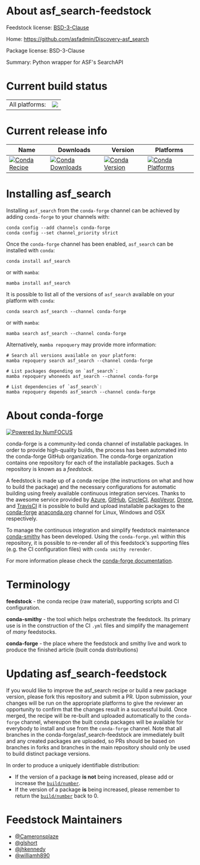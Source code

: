 About asf_search-feedstock
==========================

Feedstock license: [BSD-3-Clause](https://github.com/conda-forge/asf_search-feedstock/blob/main/LICENSE.txt)

Home: https://github.com/asfadmin/Discovery-asf_search

Package license: BSD-3-Clause

Summary: Python wrapper for ASF's SearchAPI

Current build status
====================


<table><tr><td>All platforms:</td>
    <td>
      <a href="https://dev.azure.com/conda-forge/feedstock-builds/_build/latest?definitionId=12402&branchName=main">
        <img src="https://dev.azure.com/conda-forge/feedstock-builds/_apis/build/status/asf_search-feedstock?branchName=main">
      </a>
    </td>
  </tr>
</table>

Current release info
====================

| Name | Downloads | Version | Platforms |
| --- | --- | --- | --- |
| [![Conda Recipe](https://img.shields.io/badge/recipe-asf_search-green.svg)](https://anaconda.org/conda-forge/asf_search) | [![Conda Downloads](https://img.shields.io/conda/dn/conda-forge/asf_search.svg)](https://anaconda.org/conda-forge/asf_search) | [![Conda Version](https://img.shields.io/conda/vn/conda-forge/asf_search.svg)](https://anaconda.org/conda-forge/asf_search) | [![Conda Platforms](https://img.shields.io/conda/pn/conda-forge/asf_search.svg)](https://anaconda.org/conda-forge/asf_search) |

Installing asf_search
=====================

Installing `asf_search` from the `conda-forge` channel can be achieved by adding `conda-forge` to your channels with:

```
conda config --add channels conda-forge
conda config --set channel_priority strict
```

Once the `conda-forge` channel has been enabled, `asf_search` can be installed with `conda`:

```
conda install asf_search
```

or with `mamba`:

```
mamba install asf_search
```

It is possible to list all of the versions of `asf_search` available on your platform with `conda`:

```
conda search asf_search --channel conda-forge
```

or with `mamba`:

```
mamba search asf_search --channel conda-forge
```

Alternatively, `mamba repoquery` may provide more information:

```
# Search all versions available on your platform:
mamba repoquery search asf_search --channel conda-forge

# List packages depending on `asf_search`:
mamba repoquery whoneeds asf_search --channel conda-forge

# List dependencies of `asf_search`:
mamba repoquery depends asf_search --channel conda-forge
```


About conda-forge
=================

[![Powered by
NumFOCUS](https://img.shields.io/badge/powered%20by-NumFOCUS-orange.svg?style=flat&colorA=E1523D&colorB=007D8A)](https://numfocus.org)

conda-forge is a community-led conda channel of installable packages.
In order to provide high-quality builds, the process has been automated into the
conda-forge GitHub organization. The conda-forge organization contains one repository
for each of the installable packages. Such a repository is known as a *feedstock*.

A feedstock is made up of a conda recipe (the instructions on what and how to build
the package) and the necessary configurations for automatic building using freely
available continuous integration services. Thanks to the awesome service provided by
[Azure](https://azure.microsoft.com/en-us/services/devops/), [GitHub](https://github.com/),
[CircleCI](https://circleci.com/), [AppVeyor](https://www.appveyor.com/),
[Drone](https://cloud.drone.io/welcome), and [TravisCI](https://travis-ci.com/)
it is possible to build and upload installable packages to the
[conda-forge](https://anaconda.org/conda-forge) [anaconda.org](https://anaconda.org/)
channel for Linux, Windows and OSX respectively.

To manage the continuous integration and simplify feedstock maintenance
[conda-smithy](https://github.com/conda-forge/conda-smithy) has been developed.
Using the ``conda-forge.yml`` within this repository, it is possible to re-render all of
this feedstock's supporting files (e.g. the CI configuration files) with ``conda smithy rerender``.

For more information please check the [conda-forge documentation](https://conda-forge.org/docs/).

Terminology
===========

**feedstock** - the conda recipe (raw material), supporting scripts and CI configuration.

**conda-smithy** - the tool which helps orchestrate the feedstock.
                   Its primary use is in the construction of the CI ``.yml`` files
                   and simplify the management of *many* feedstocks.

**conda-forge** - the place where the feedstock and smithy live and work to
                  produce the finished article (built conda distributions)


Updating asf_search-feedstock
=============================

If you would like to improve the asf_search recipe or build a new
package version, please fork this repository and submit a PR. Upon submission,
your changes will be run on the appropriate platforms to give the reviewer an
opportunity to confirm that the changes result in a successful build. Once
merged, the recipe will be re-built and uploaded automatically to the
`conda-forge` channel, whereupon the built conda packages will be available for
everybody to install and use from the `conda-forge` channel.
Note that all branches in the conda-forge/asf_search-feedstock are
immediately built and any created packages are uploaded, so PRs should be based
on branches in forks and branches in the main repository should only be used to
build distinct package versions.

In order to produce a uniquely identifiable distribution:
 * If the version of a package **is not** being increased, please add or increase
   the [``build/number``](https://docs.conda.io/projects/conda-build/en/latest/resources/define-metadata.html#build-number-and-string).
 * If the version of a package **is** being increased, please remember to return
   the [``build/number``](https://docs.conda.io/projects/conda-build/en/latest/resources/define-metadata.html#build-number-and-string)
   back to 0.

Feedstock Maintainers
=====================

* [@Cameronsplaze](https://github.com/Cameronsplaze/)
* [@glshort](https://github.com/glshort/)
* [@jhkennedy](https://github.com/jhkennedy/)
* [@williamh890](https://github.com/williamh890/)


<!-- dummy commit to enable rerendering -->

